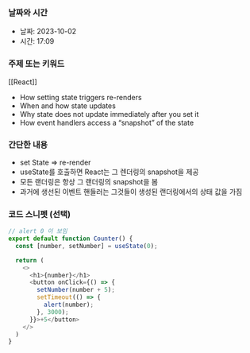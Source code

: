 ### 날짜와 시간

- 날짜: 2023-10-02
- 시간: 17:09

### 주제 또는 키워드

[[React]]
- How setting state triggers re-renders
- When and how state updates
- Why state does not update immediately after you set it
- How event handlers access a “snapshot” of the state

### 간단한 내용
- set State => re-render
- useState를 호출하면 React는 그 렌더링의 snapshot을 제공
- 모든 랜더링은 항상 그 랜더링의 snapshot을 봄
- 과거에 생선된 이벤트 핸들러는 그것들이 생성된 랜더링에서의 상태 값을 가짐

### 코드 스니펫 (선택)
``` JavaScript
// alert 0 이 보임
export default function Counter() {
  const [number, setNumber] = useState(0);

  return (
    <>
      <h1>{number}</h1>
      <button onClick={() => {
        setNumber(number + 5);
        setTimeout(() => {
          alert(number);
        }, 3000);
      }}>+5</button>
    </>
  )
}
```
